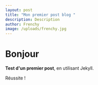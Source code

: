 ```yaml
---
layout: post
title: "Mon premier post blog "
description: Description
author: Frenchy
image: /uploads/frenchy.jpg
---
```


# Bonjour

**Test d'un premier post**, en utilisant Jekyll.

Réussite ! 
